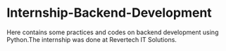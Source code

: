 # Internship-Backend-Development
Here contains some practices and codes on backend development using Python.The internship was done at Revertech IT Solutions.
